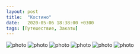 ```yaml
---
layout: post
title:  "Костино"
date:   2020-05-06 18:38:00 +0300
tags: [Путешествие, Закаты]
---
```


<img src="/kostino_2020/1.JPG" alt="photo">

<img src="{{ /kostino_2020/2.JPG }}" alt="photo">

<img src="/kostino_2020/3.JPG" alt="photo">

<img src="/kostino_2020/4.JPG" alt="photo">

<img src="/kostino_2020/5.JPG" alt="photo">

<img src="/kostino_2020/6.JPG" alt="photo">

[jekyll-docs]: https://jekyllrb.com/docs/home
[jekyll-gh]:   https://github.com/jekyll/jekyll
[jekyll-talk]: https://talk.jekyllrb.com/